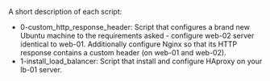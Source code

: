 A short description of each script:
+ 0-custom_http_response_header: Script that configures a brand new Ubuntu machine to the requirements asked - configure web-02 server identical to web-01. Additionally configure Nginx so that its HTTP response contains a custom header (on web-01 and web-02).
+ 1-install_load_balancer: Script that install and configure HAproxy on your lb-01 server. 
